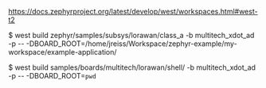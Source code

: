 https://docs.zephyrproject.org/latest/develop/west/workspaces.html#west-t2

$ west build zephyr/samples/subsys/lorawan/class_a -b multitech_xdot_ad -p -- -DBOARD_ROOT=/home/jreiss/Workspace/zephyr-example/my-workspace/example-application/

$ west build samples/boards/multitech/lorawan/shell/ -b multitech_xdot_ad -p -- -DBOARD_ROOT=`pwd`




